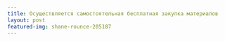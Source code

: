 ```yaml
---
title: Осуществляется самостоятельная бесплатная закупка материалов
layout: post
featured-img: shane-rounce-205187
---
```



